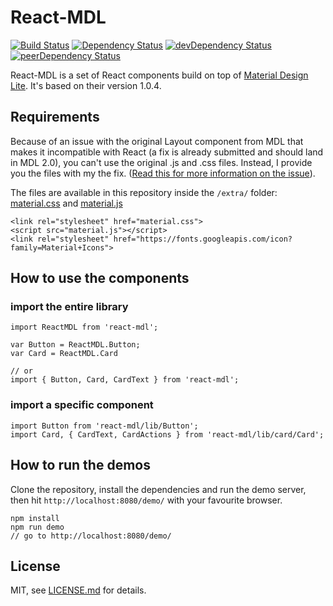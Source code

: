 # React-MDL

[![Build Status](https://travis-ci.org/tleunen/react-mdl.svg?branch=master)](https://travis-ci.org/tleunen/react-mdl)
[![Dependency Status](https://david-dm.org/tleunen/react-mdl.svg?style=flat-square)](https://david-dm.org/tleunen/react-mdl)
[![devDependency Status](https://david-dm.org/tleunen/react-mdl/dev-status.svg?style=flat-square)](https://david-dm.org/tleunen/react-mdl#info=devDependencies)
[![peerDependency Status](https://david-dm.org/tleunen/react-mdl/peer-status.svg?style=flat-square)](https://david-dm.org/tleunen/react-mdl#info=peerDependencies)

React-MDL is a set of React components build on top of [Material Design Lite](https://github.com/google/material-design-lite). It's based on their version 1.0.4.

## Requirements
Because of an issue with the original Layout component from MDL that makes it incompatible with React (a fix is already submitted and should land in MDL 2.0), you can't use the original .js and .css files. Instead, I provide you the files with my the fix. ([Read this for more information on the issue](https://github.com/google/material-design-lite/issues/1356)).

The files are available in this repository inside the `/extra/` folder: [material.css](/extra/material.css) and [material.js](/extra/material.js)
```
<link rel="stylesheet" href="material.css">
<script src="material.js"></script>
<link rel="stylesheet" href="https://fonts.googleapis.com/icon?family=Material+Icons">
```

## How to use the components

### import the entire library
```
import ReactMDL from 'react-mdl';

var Button = ReactMDL.Button;
var Card = ReactMDL.Card

// or
import { Button, Card, CardText } from 'react-mdl';
```

### import a specific component
```
import Button from 'react-mdl/lib/Button';
import Card, { CardText, CardActions } from 'react-mdl/lib/card/Card';
```

## How to run the demos
Clone the repository, install the dependencies and run the demo server, then hit `http://localhost:8080/demo/` with your favourite browser.
```
npm install
npm run demo
// go to http://localhost:8080/demo/
```

## License

MIT, see [LICENSE.md](/LICENSE.md) for details.
